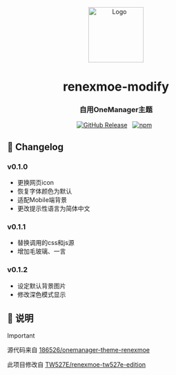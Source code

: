 <div align="center">
  <img src="https://unpkg.com/@atomnext/renexmoe-modify/images/icon.png" alt="Logo" width="128">
</div>

<h1 align="center">renexmoe-modify</h1>
<h3 align="center">自用OneManager主题</h3>

<p align="center">
  <a href="https://github.com/AtomNext/renexmoe-modify/releases/latest"><img src="https://img.shields.io/github/v/release/AtomNext/renexmoe-modify.svg?logo=GitHub&style=for-the-badge" alt="GitHub Release"></a>&nbsp;&nbsp;
  <a href="https://www.npmjs.com/package/@atomnext/renexmoe-modify"><img src="https://img.shields.io/npm/v/@atomnext/renexmoe-modify?logo=npm&style=for-the-badge" alt="npm"></a>&nbsp;&nbsp;
</p>

## 📝 Changelog

### v0.1.0

- 更换网页icon
- 恢复字体颜色为默认
- 适配Mobile端背景
- 更改提示性语言为简体中文

### v0.1.1

- 替换调用的css和js源
- 增加毛玻璃、一言

### v0.1.2

- 设定默认背景图片
- 修改深色模式显示

## 📎 说明

> [!IMPORTANT]
> 源代码来自 [186526/onemanager-theme-renexmoe](https://github.com/186526/onemanager-theme-renexmoe)
> 
> 此项目修改自 [TW527E/renexmoe-tw527e-edition](https://github.com/TW527E/renexmoe-tw527e-edition)